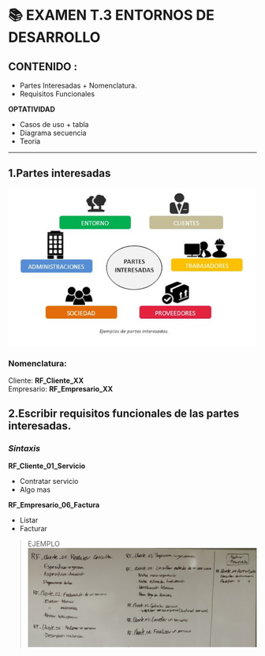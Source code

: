 # 📚 **EXAMEN T.3 ENTORNOS DE DESARROLLO**

## **CONTENIDO :**
- Partes Interesadas + Nomenclatura.
- Requisitos Funcionales 

**OPTATIVIDAD**
- Casos de uso + tabla
- Diagrama secuencia
- Teoria

---

## **1.Partes interesadas**

![Partes Interesadas](pictures/partes_interesadas.jpg)

### **Nomenclatura:**

Cliente: **RF_Cliente_XX**<br>
Empresario: **RF_Empresario_XX**

## **2.Escribir requisitos funcionales de las partes interesadas.**

### ***Sintaxis***

**RF_Cliente_01_Servicio**
- Contratar servicio
- Algo mas

**RF_Empresario_06_Factura**
- Listar
- Facturar
>EJEMPLO
![Requisitos Funcionales](pictures/RF.png)

